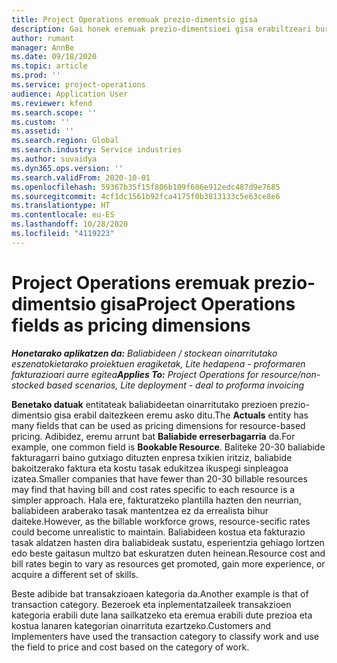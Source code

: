 ```yaml
---
title: Project Operations eremuak prezio-dimentsio gisa
description: Gai honek eremuak prezio-dimentsioei gisa erabiltzeari buruzko informazioa eskaintzen du Dynamics 365 Project Operations-en.
author: rumant
manager: AnnBe
ms.date: 09/18/2020
ms.topic: article
ms.prod: ''
ms.service: project-operations
audience: Application User
ms.reviewer: kfend
ms.search.scope: ''
ms.custom: ''
ms.assetid: ''
ms.search.region: Global
ms.search.industry: Service industries
ms.author: suvaidya
ms.dyn365.ops.version: ''
ms.search.validFrom: 2020-10-01
ms.openlocfilehash: 59367b35f15f806b109f606e912edc487d9e7685
ms.sourcegitcommit: 4cf1dc1561b92fca4175f0b3813133c5e63ce8e6
ms.translationtype: HT
ms.contentlocale: eu-ES
ms.lasthandoff: 10/28/2020
ms.locfileid: "4119223"
---
```

# <a name="project-operations-fields-as-pricing-dimensions"></a><span data-ttu-id="a118c-103">Project Operations eremuak prezio-dimentsio gisa</span><span class="sxs-lookup"><span data-stu-id="a118c-103">Project Operations fields as pricing dimensions</span></span>

<span data-ttu-id="a118c-104">_**Honetarako aplikatzen da:** Baliabideen / stockean oinarritutako eszenatokietarako proiektuen eragiketak, Lite hedapena - proformaren fakturazioari aurre egitea_</span><span class="sxs-lookup"><span data-stu-id="a118c-104">_**Applies To:** Project Operations for resource/non-stocked based scenarios, Lite deployment - deal to proforma invoicing_</span></span>

<span data-ttu-id="a118c-105">**Benetako datuak** entitateak baliabideetan oinarritutako prezioen prezio-dimentsio gisa erabil daitezkeen eremu asko ditu.</span><span class="sxs-lookup"><span data-stu-id="a118c-105">The **Actuals** entity has many fields that can be used as pricing dimensions for resource-based pricing.</span></span> <span data-ttu-id="a118c-106">Adibidez, eremu arrunt bat **Baliabide erreserbagarria** da.</span><span class="sxs-lookup"><span data-stu-id="a118c-106">For example, one common field is **Bookable Resource**.</span></span> <span data-ttu-id="a118c-107">Baliteke 20-30 baliabide fakturagarri baino gutxiago dituzten enpresa txikien iritziz, baliabide bakoitzerako faktura eta kostu tasak edukitzea ikuspegi sinpleagoa izatea.</span><span class="sxs-lookup"><span data-stu-id="a118c-107">Smaller companies that have fewer than 20-30 billable resources may find that having bill and cost rates specific to each resource is a simpler approach.</span></span> <span data-ttu-id="a118c-108">Hala ere, fakturatzeko plantilla hazten den neurrian, baliabideen araberako tasak mantentzea ez da errealista bihur daiteke.</span><span class="sxs-lookup"><span data-stu-id="a118c-108">However, as the billable workforce grows, resource-secific rates could become unrealistic to maintain.</span></span> <span data-ttu-id="a118c-109">Baliabideen kostua eta fakturazio tasak aldatzen hasten dira baliabideak sustatu, esperientzia gehiago lortzen edo beste gaitasun multzo bat eskuratzen duten heinean.</span><span class="sxs-lookup"><span data-stu-id="a118c-109">Resource cost and bill rates begin to vary as resources get promoted, gain more experience, or acquire a different set of skills.</span></span> 

<span data-ttu-id="a118c-110">Beste adibide bat transakzioaen kategoria da.</span><span class="sxs-lookup"><span data-stu-id="a118c-110">Another example is that of transaction category.</span></span> <span data-ttu-id="a118c-111">Bezeroek eta inplementatzaileek transakzioen kategoria erabili dute lana sailkatzeko eta eremua erabili dute prezioa eta kostua lanaren kategorian oinarrituta ezartzeko.</span><span class="sxs-lookup"><span data-stu-id="a118c-111">Customers and Implementers have used the transaction category to classify work and use the field to price and cost based on the category of work.</span></span>
